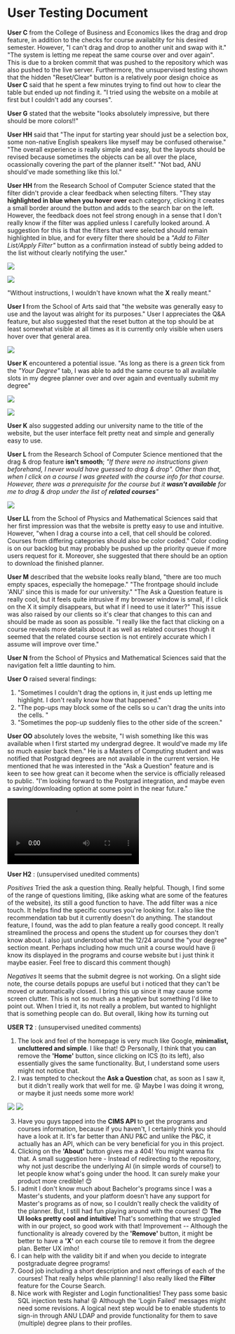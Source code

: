 # User Testing Document

**User C** from the College of Business and Economics likes the drag and drop feature, in addition to the checks for course availablity for his desired semester. However, "I can't drag and drop to another unit and swap with it." "The system is letting me repeat the same course over and over again". This is due to a broken commit that was pushed to the repository which was also pushed to the live server. Furthermore, the unsupervised testing shown that the hidden "Reset/Clear" button is a relatively poor design choice as **User C** said that he spent a few minutes trying to find out how to clear the table but ended up not finding it. "I tried using the website on a mobile at first but I couldn't add any courses".

**User G** stated that the website "looks absolutely impressive, but there should be more colors!!" 

**User HH** said that "The input for starting year should just be a selection box, some non-native English speakers like myself may be confused otherwise." "The overall experience is really simple and easy, but the layouts should be revised because sometimes the objects can be all over the place, ocassionally covering the part of the planner itself." "Not bad, ANU should've made something like this lol."

**User HH** from the Research School of Computer Science stated that the filter didn't provide a clear feedback when selecting filters. "They stay **highlighted in blue when you hover over** each category, clicking it creates a small border around the button and adds to the search bar on the left. However, the feedback does not feel strong enough in a sense that I don't really know if the filter was applied unless I carefully looked around. A suggestion for this is that the filters that were selected should remain highlighted in blue, and for every filter there should be a *"Add to Filter List/Apply Filter"* button as a confirmation instead of subtly being added to the list without clearly notifying the user."

![](Images/2.png)

![](Images/1.png)

"Without instructions, I wouldn't have known what the **X** really meant."


**User I** from the School of Arts said that "the website was generally easy to use and the layout was alright for its purposes." User I appreciates the Q&A feature, but also suggested that the reset button at the top should be at least somewhat visible at all times as it is currently only visible when users hover over that general area.

![](Images/5.png)

**User K** encountered a potential issue. "As long as there is a *green* tick from the *"Your Degree"* tab, I was able to add the same course to all available slots in my degree planner over and over again and eventually submit my degree" 

![](Images/6.png)

![](Images/4.png)

**User K** also suggested adding our university name to the title of the website, but the user interface felt pretty neat and simple and generally easy to use.

**User L** from the Research School of Computer Science mentioned that the drag & drop feature **isn't smooth**; *"If there were no instructions given beforehand, I never would have guessed to drag & drop". Other than that, when I click on a course I was greeted with the course info for that course. However, there was a prerequisite for the course but it **wasn't available** for me to drag & drop under the list of **related courses**"*

![](Images/3.png)

**User LL** from the School of Physics and Mathematical Sciences said that her first impression was that the website is pretty easy to use and intuitive. However, "when I drag a course into a cell, that cell should be colored. Courses from differing categories should also be color coded." Color coding is on our backlog but may probably be pushed up the priority queue if more users request for it. Moreover, she suggested that there should be an option to download the finished planner.

**User M** described that the website looks really bland, "there are too much empty spaces, especially the homepage." "The frontpage should include 'ANU' since this is made for our university." "The Ask a Question feature is really cool, but it feels quite intrusive if my browser window is small, if I click on the X it simply disappears, but what if I need to use it later?" This issue was also raised by our clients so it's clear that changes to this can and should be made as soon as possible. "I really like the fact that clicking on a course reveals more details about it as well as related courses though it seemed that the related course section is not entirely accurate which I assume  will improve over time."

**User N** from the School of Physics and Mathematical Sciences said that the navigation felt a little daunting to him.

**User O** raised several findings:
1. "Sometimes I couldn't drag the options in, it just ends up letting me highlight. I don't really know how that happened."
2. "The pop-ups may block some of the cells so u can't drag the units into the cells. "
3. "Sometimes the pop-up suddenly flies to the other side of the screen."

**User OO** absolutely loves the website, "I wish something like this was available when I first started my undergrad degree. It would've made my life so much easier back then." He is a Masters of Computing student and was notified that Postgrad degrees are not available in the current version. He mentioned that he was interested in the "Ask a Question" feature and is keen to see how great can it become when the service is officially released to public. "I'm looking forward to the Postgrad integration, and maybe even a saving/downloading option at some point in the near future."

![Clip](Images/vid.mp4)


**User H2** : (unsupervised unedited comments)

*Positives*
Tried the ask a question thing. Really helpful. Though, I find some of the range of questions limiting, (like asking what are some of the features of the website), its still a good function to have. The add filter was a nice touch. It helps find the specific courses you're looking for. I also like the recommendation tab but it currently doesn't do anything. The standout feature, I found, was the add to plan feature a really good concept. It really streamlined the process and opens the student up for courses they don't know about. I also just understood what the 12/24 around the "your degree" section meant. Perhaps including how much unit a course would have (i know its displayed in the programs and course website but i just think it maybe easier. Feel free to discard this comment though)

*Negatives* It seems that the submit degree is not working. On a slight side note, the course details popups are useful but i noticed that they can't be moved or automatically closed. I bring this up since it may cause some screen clutter. This is not  so much as a negative but something I'd like to point out. When I tried it, its not really a problem, but wanted to highlight that is something people can do. But overall, liking how its turning out

**USER T2** : (unsupervised unedited comments)

1. The look and feel of the homepage is very much like Google, **minimalist, uncluttered and simple**. I like that! 😊 Personally, I think that you can remove the **'Home'** button, since clicking on ICS (to its left), also essentially gives the same functionality. But, I understand some users might not notice that.
2. I was tempted to checkout the **Ask a Question** chat, as soon as I saw it, but it didn't really work that well for me. 😝 Maybe I was doing it wrong, or maybe it just needs some more work!

![](Images/ht1.png)
![](Images/ht2.png)

3.	Have you guys tapped into the **CIMS API** to get the programs and courses information, because if you haven't, I certainly think you should have a look at it. It's far better than ANU P&C and unlike the P&C, it actually has an API, which can be very beneficial for you in this project.
4.	Clicking on the **'About'** button gives me a 404! You might wanna fix that. A small suggestion here - Instead of redirecting to the repository, why not just describe the underlying AI (in simple words of course!) to let people know what's going under the hood. It can surely make your product more credible! 😊 
5.	I admit I don't know much about Bachelor's programs since I was a Master's students, and your platform doesn't have any support for Master's programs as of now, so I couldn't really check the validity of the planner. But, I still had fun playing around with the courses! 😊 **The UI looks pretty cool and intuitive!** That's something that we struggled with in our project, so good work with that! Improvement -- Although the functionality is already covered by the **'Remove'** button, it might be better to have a **'X'** on each course tile to remove it from the degree plan. Better UX imho!
6.	I can help with the validity bit if and when you decide to integrate postgraduate degree programs!
7.	Good job including a short description and next offerings of each of the courses! That really helps while planning! I also really liked the **Filter** feature for the Course Search.
8.	Nice work with Register and Login functionalities! They pass some basic SQL injection tests haha! 😝 Although the 'Login Failed' messages might need some revisions. A logical next step would be to enable students to sign-in through ANU LDAP and provide functionality for them to save (multiple) degree plans to their profiles.  

